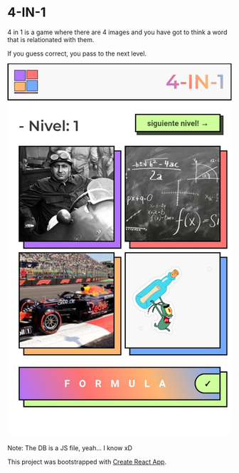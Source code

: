 # 4-IN-1

4 in 1 is a game where there are 4 images and you have got to think a word that is relationated with them.

If you guess correct, you pass to the next level.

![EXAMPLE](./src/img/example.jpeg "4-IN-1 game")

Note: The DB is a JS file, yeah... I know xD

This project was bootstrapped with [Create React App](https://github.com/facebook/create-react-app).